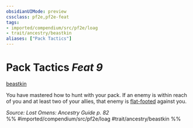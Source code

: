 ```yaml
---
obsidianUIMode: preview
cssclass: pf2e,pf2e-feat
tags:
- imported/compendium/src/pf2e/loag
- trait/ancestry/beastkin
aliases: ["Pack Tactics"]
---
```

# Pack Tactics  *Feat 9*  
[beastkin](beastkin-loag.md)  


You have mastered how to hunt with your pack. If an enemy is within reach of you and at least two of your allies, that enemy is [flat-footed](conditions.md#Flat-footed) against you.

*Source: Lost Omens: Ancestry Guide p. 82*  
%% #imported/compendium/src/pf2e/loag #trait/ancestry/beastkin %%